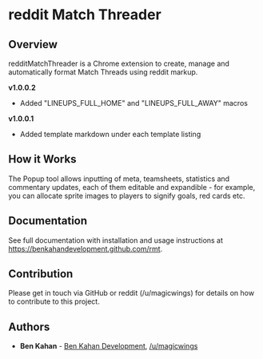 # reddit Match Threader

## Overview

redditMatchThreader is a Chrome extension to create, manage and automatically format Match Threads using reddit markup.

**v1.0.0.2**
- Added "LINEUPS_FULL_HOME" and "LINEUPS_FULL_AWAY" macros

**v1.0.0.1**
- Added template markdown under each template listing

## How it Works

The Popup tool allows inputting of meta, teamsheets, statistics and commentary updates, each of them editable and expandible - for example, you can allocate sprite images to players to signify goals, red cards etc.

## Documentation

See full documentation with installation and usage instructions at https://benkahandevelopment.github.com/rmt.

## Contribution

Please get in touch via GitHub or reddit (/u/magicwings) for details on how to contribute to this project.

## Authors

* **Ben Kahan** - [Ben Kahan Development](https://github.com/benkahandevelopment), [/u/magicwings](https://reddit.com/u/magicwings)

